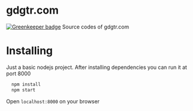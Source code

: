 # gdgtr.com

[![Greenkeeper badge](https://badges.greenkeeper.io/gdgtr/gdgtr.com.svg)](https://greenkeeper.io/)
Source codes of gdgtr.com

# Installing
Just a basic nodejs project.
After installing dependencies you can run it at port 8000

```bash
  npm install
  npm start
```
Open `localhost:8000` on your browser
